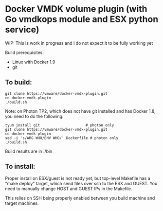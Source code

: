 # Docker VMDK volume plugin  (with Go vmdkops module and ESX python service)

WIP: This is work in progress and I do not expect it to be fully working yet

Build prerequisites: 
 - Linux with Docker 1.9
 - git
 
## To build: 

```Shell
git clone https://vmware/docker-vmdk-plugin.git
cd docker-vmdk-plugin
./build.sh
```
  
Note: on Photon TP2, which does not have git installed and has Docker 1.8, 
you need to  do  the following: 

```Shell
tyum install git                     # photon only
git clone https://vmware/docker-vmdk-plugin.git
cd docker-vmdk-plugin
sed -i 's/ARG WHO/ENV WHO/' Dockerfile # photon only
./build.sh  
```

Build results are in ./bin 

## To install:
 
Proper install on ESX/guest is not ready yet, but top-level Makefile 
has a "make deploy" target, which send files over ssh  to the ESX and GUEST.
You need to manually change HOST and GUEST IPs in the Makefile.

This relies on SSH being properly enabled between you build 
machine and target machines.
 
